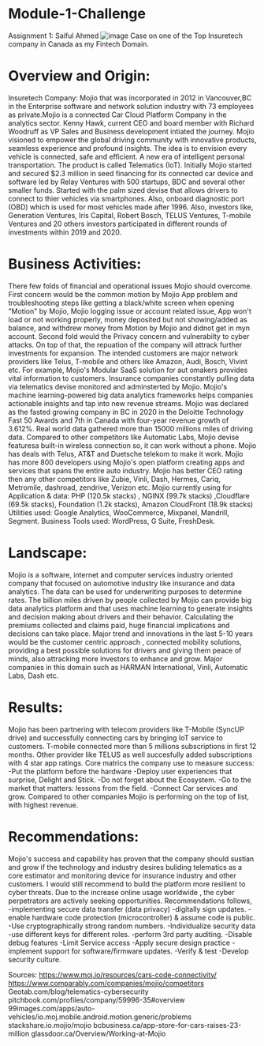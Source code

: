 # Module-1-Challenge
Assignment 1: Saiful Ahmed
![image](https://user-images.githubusercontent.com/105663954/198862231-f7f0c7fc-9c7a-4ab9-8cab-c017dd4c61a0.png)
Case on one of the Top Insuretech company in Canada as my Fintech Domain.
# Overview and Origin:
Insuretech Company: Mojio that was incorporated in 2012 in Vancouver,BC in the Enterprise software and network solution industry with 73 employees as private.Mojio is a connected Car Cloud Platform Company in the analytics sector.
Kenny Hawk, current CEO and board member with Richard Woodruff as VP Sales and Business development intiated the journey. 
Mojio visioned to empower the global driving community with innovative products, seamless experience and profound insights. The idea is to envision every vehicle is connected, safe and efficient. A new era of intelligent personal transportation. The product is called Telematics (IoT).
Initially Mojio started and secured $2.3 million in seed financing for its connected car device and software led by Relay Ventures with 500 startups, BDC and several other smaller funds. Started with the palm sized devise that allows drivers to connect to thier vehicles via smartphones. Also, onboard diagnostic port (OBD) which is used for most vehicles made after 1996. Also, investors like, Generation Ventures, Iris Capital, Robert Bosch, TELUS Ventures, T-mobile Ventures and 20 others investors participated in different rounds of investments  within 2019 and 2020.
# Business Activities:
There few folds of financial and operational issues Mojio should overcome. First concern would be the common motion by Mojio App problem and troubleshooting steps like getting a black/white screen when opening "Motion" by Mojio, Mojio logging issue or account related issue, App won't load or not working properly, money deposited but not showing/added as balance, and withdrew money from Motion by Mojio and didnot get in myn account. Second fold would the Privacy concern and vulnerabilty to cyber attacks. On top of that, the repuation of the company will attrack further investments for expansion.
The intended customers are major network providers like Telus, T-mobile and others like Amazon, Audi, Bosch, Vivint etc. For example, Mojio's Modular SaaS solution for aut omakers provides vital information to customers. Insurance companies constantly pulling data via telematics devise monitored and adminsterted by Mojio. Mojio's machine learning-powered big data analytics frameworks helps companies actionable insights and tap into new revenue streams. Mojio was declared as the fasted growing company in BC in 2020 in the Deloitte Technology Fast 50 Awards and 7th in Canada with four-year revenue growth of 3.612%. Real world data gathered more than 15000 millions miles of driving data.
Compared to other competitors like Automatic Labs, Mojio devise featuresa built-in wireless connection so, it can work without a phone. Mojio has deals with Telus, AT&T and Duetsche telekom to make it work. Mojio has more 800 developers using Mojio's open platform creating apps and services that spans the entire auto industry. Mojio has better CEO rating then any other competitors like Zubie, Vinli, Dash, Hermes, Cariq, Metromile, dashroad, zendrive, Verizon etc.
Mojio currently using for Application & data: PHP (120.5k stacks) , NGINX (99.7k stacks) ,Cloudflare (69.5k stacks), Foundation (1.2k stacks), Amazon CloudFront (18.9k stacks)
Utilities used: Google Analytics, WooCommerce, Mixpanel, Mandrill, Segment.
Business Tools used: WordPress, G Suite, FreshDesk.
# Landscape:
Mojio is a software, internet and computer services industry oriented company that focused on automotive industry like insurance and data analytics. The data can be used for underwriting purposes to determine rates. The billion miles driven by people collected by Mojio can provide big data analytics platform and that uses machine learning to generate insights and decision making about drivers and their behavior. Calculating the premiums collected and claims paid, huge financial implications and decisions can take place. 
Major trend and innovations in the last 5-10 years would be the customer centric approach , connected mobility solutions, providing a best possible solutions for drivers and giving them peace of minds, also attracking more investors to enhance and grow. Major companies in this domain such as HARMAN International, Vinli, Automatic Labs, Dash etc.
# Results:
Mojio has been partnering with telecom providers like T-Mobile (SyncUP drive) and successfully connecting cars by bringing IoT service to customers. T-mobile connected more than 5 millions subscriptions in first 12 months. Other provider like TELUS as well succesfully added subscriptions with 4 star app ratings.
Core matrics the company use to measure success: 
-Put the platform before the hardware
-Deploy user experiences that surprise, Delight and Stick.
-Do not forget about the Ecosystem.
-Go to the market that matters: lessons from the field.
-Connect Car services and grow.
Compared to other companies Mojio is performing on the top of list, with highest revenue.
# Recommendations:
Mojio's success and capability has proven that the company should sustian and grow if the technology and industry desires buliding telematics as a core estimator and monitoring device for insurance industry and other customers. 
I would still recommend to build the platform more resilient to cyber threats. Due to the increase online usage worldwide , the cyber perpetrators are actively seeking opportunities. Recommendations follows,
-implementing secure data transfer (data privacy)
-digitally sign updates.
-enable hardware code protection (microcontroller) & assume code is public.
-Use cryptographically strong random numbers.
-Individualize security data
-use different keys for different roles.
-perform 3rd party auditing.
-Disable debug features
-Limit Service access
-Apply secure design practice
-implement support for software/firmware updates.
-Verify & test
-Develop security culture.

Sources:
https://www.moj.io/resources/cars-code-connectivity/
https://www.comparably.com/companies/mojio/competitors
Geotab.com/blog/telematics-cybersecurity
pitchbook.com/profiles/company/59996-35#overview
99images.com/apps/auto-vehicles/io.moj.mobile.android.motion.generic/problems
stackshare.io.mojio/mojio
bcbusiness.ca/app-store-for-cars-raises-23-million
glassdoor.ca/Overview/Working-at-Mojio



